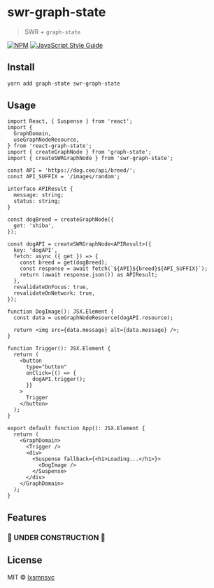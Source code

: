 # swr-graph-state

> SWR + `graph-state`

[![NPM](https://img.shields.io/npm/v/swr-graph-state.svg)](https://www.npmjs.com/package/swr-graph-state) [![JavaScript Style Guide](https://badgen.net/badge/code%20style/airbnb/ff5a5f?icon=airbnb)](https://github.com/airbnb/javascript)

## Install

```bash
yarn add graph-state swr-graph-state
```

## Usage

```tsx
import React, { Suspense } from 'react';
import {
  GraphDomain,
  useGraphNodeResource,
} from 'react-graph-state';
import { createGraphNode } from 'graph-state';
import { createSWRGraphNode } from 'swr-graph-state';

const API = 'https://dog.ceo/api/breed/';
const API_SUFFIX = '/images/random';

interface APIResult {
  message: string;
  status: string;
}

const dogBreed = createGraphNode({
  get: 'shiba',
});

const dogAPI = createSWRGraphNode<APIResult>({
  key: 'dogAPI',
  fetch: async ({ get }) => {
    const breed = get(dogBreed);
    const response = await fetch(`${API}${breed}${API_SUFFIX}`);
    return (await response.json()) as APIResult;
  },
  revalidateOnFocus: true,
  revalidateOnNetwork: true,
});

function DogImage(): JSX.Element {
  const data = useGraphNodeResource(dogAPI.resource);

  return <img src={data.message} alt={data.message} />;
}

function Trigger(): JSX.Element {
  return (
    <button
      type="button"
      onClick={() => {
        dogAPI.trigger();
      }}
    >
      Trigger
    </button>
  );
}

export default function App(): JSX.Element {
  return (
    <GraphDomain>
      <Trigger />
      <div>
        <Suspense fallback={<h1>Loading...</h1>}>
          <DogImage />
        </Suspense>
      </div>
    </GraphDomain>
  );
}
```

## Features

### 🚧 UNDER CONSTRUCTION 🚧

## License

MIT © [lxsmnsyc](https://github.com/lxsmnsyc)